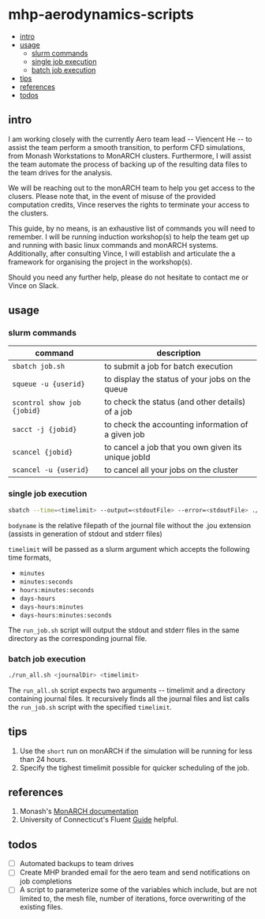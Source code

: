 # mhp-aerodynamics-scripts

- [intro](#intro)
- [usage](#usage)
  * [slurm commands](#slurm-commands)
  * [single job execution](#single-job-execution)
  * [batch job execution](#batch-job-execution)
- [tips](#tips)
- [references](#references)
- [todos](#todos)

## intro
I am working closely with the currently Aero team lead -- Viencent He -- to assist the team perform a smooth transition, to perform CFD simulations, from Monash Workstations to MonARCH clusters. Furthermore, I will assist the team automate the process of backing up of the resulting data files to the team drives for the analysis.

We will be reaching out to the monARCH team to help you get access to the clusers. Please note that, in the event of misuse of the provided computation credits, Vince reserves the rights to terminate your access to the clusters.

This guide, by no means, is an exhaustive list of commands you will need to remember. I will be running induction workshop(s) to help the team get up and running with basic linux commands and monARCH systems. Additionally, after consulting Vince, I will establish and articulate the a framework for organising the project in the workshop(s).

Should you need any further help, please do not hesitate to contact me or Vince on Slack.

## usage
### slurm commands
| command                   | description                                         |
|---------------------------|-----------------------------------------------------|
| `sbatch job.sh`             | to submit a job for batch execution                 |
| `squeue -u {userid} `       | to display the status of your jobs on the queue     |
| `scontrol show job {jobid}` | to check the status (and other details) of a job    |
| `sacct -j {jobid}`          | to check the accounting information of a given job  |
| `scancel {jobid}`           | to cancel a job that you own given its unique jobId |
| `scancel -u {userid}`       | to cancel all your jobs on the cluster              |


### single job execution
   ```sh
   sbatch --time=<timelimit> --output=<stdoutFile> --error=<stdoutFile> ./run_job.sh <bodyname> 
   ```
`bodyname` is the relative filepath of the journal file without the .jou extension (assists in generation of stdout and stderr files)

`timelimit` will be passed as a slurm argument which accepts the following time formats,
- `minutes`
- `minutes:seconds`
- `hours:minutes:seconds`
- `days-hours`
- `days-hours:minutes`
- `days-hours:minutes:seconds`

The `run_job.sh` script will output the stdout and stderr files in the same directory as the corresponding journal file.
   

### batch job execution
   ```sh
   ./run_all.sh <journalDir> <timelimit>
   ```

The `run_all.sh` script expects two arguments -- timelimit and a directory containing journal files. It recursively finds all the journal files and list calls the `run_job.sh` script with the specified `timelimit`.


## tips
1. Use the `short` run on monARCH if the simulation will be running for less than 24 hours.
2. Specify the tighest timelimit possible for quicker scheduling of the job.


## references
1. Monash's [MonARCH documentation](https://docs.monarch.erc.monash.edu.au/MonARCH/slurm/slurm-overview.html)
2. University of Connecticut's Fluent [Guide](https://wiki.hpc.uconn.edu/index.php/Fluent_Guide) helpful.


## todos
- [ ] Automated backups to team drives
- [ ] Create MHP branded email for the aero team and send notifications on job completions
- [ ] A script to parameterize some of the variables which include, but are not limited to, the mesh file, number of iterations, force overwriting of the existing files.

